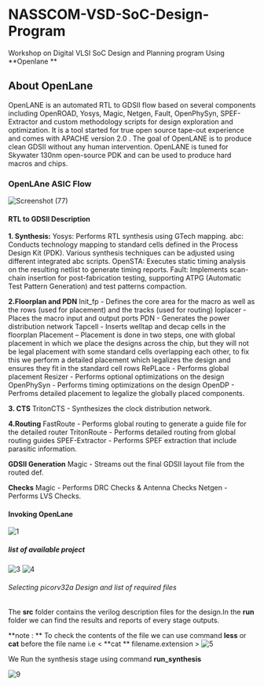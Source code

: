 # NASSCOM-VSD-SoC-Design-Program
Workshop on Digital VLSI SoC Design and Planning program Using **Openlane **
## About OpenLane 
OpenLANE is an automated RTL to GDSII flow based on several components including OpenROAD, Yosys, Magic, Netgen, Fault, OpenPhySyn, SPEF-Extractor and custom methodology scripts for design exploration and optimization. It is a tool started for true open source tape-out experience and comes with APACHE version 2.0 . The goal of OpenLANE is to produce clean GDSII without any human intervention. OpenLANE is tuned for Skywater 130nm open-source PDK and can be used to produce hard macros and chips.


### OpenLAne ASIC Flow 

![Screenshot (77)](https://github.com/Sairamvanam/-NASSCOM-VSD-SoC-Design-Program/assets/163321291/9d01e39d-4aa3-4cea-aa5e-fcdf5ad9da0f)

#### RTL to GDSII Description
**1. Synthesis:**
Yosys: Performs RTL synthesis using GTech mapping.
abc: Conducts technology mapping to standard cells defined in the Process Design Kit (PDK). Various synthesis techniques can be adjusted using different integrated abc scripts.
OpenSTA: Executes static timing analysis on the resulting netlist to generate timing reports.
Fault: Implements scan-chain insertion for post-fabrication testing, supporting ATPG (Automatic Test Pattern Generation) and test patterns compaction.

**2.Floorplan and PDN**
Init_fp - Defines the core area for the macro as well as the rows (used for placement) and the tracks (used for routing)
Ioplacer - Places the macro input and output ports
PDN - Generates the power distribution network
Tapcell - Inserts welltap and decap cells in the floorplan
Placement – Placement is done in two steps, one with global placement in which we place the designs across the chip, but they will not be legal placement with some standard cells overlapping each other, to fix this we perform a detailed placement which legalizes the design and ensures they fit in the standard cell rows
RePLace - Performs global placement
Resizer - Performs optional optimizations on the design
OpenPhySyn - Performs timing optimizations on the design
OpenDP - Perfroms detailed placement to legalize the globally placed components.

**3. CTS**
TritonCTS - Synthesizes the clock distribution network.

**4.Routing**
FastRoute - Performs global routing to generate a guide file for the detailed router
TritonRoute - Performs detailed routing from global routing guides
SPEF-Extractor - Performs SPEF extraction that include parasitic information.

**GDSII Generation**
Magic - Streams out the final GDSII layout file from the routed def.

**Checks**
Magic - Performs DRC Checks & Antenna Checks
Netgen - Performs LVS Checks.

#### Invoking OpenLane
![1](https://github.com/Sairamvanam/-NASSCOM-VSD-SoC-Design-Program/assets/163321291/2fddacec-5aab-435b-9aaa-6f83a13635d1)
##### list of  available project   
![3](https://github.com/Sairamvanam/-NASSCOM-VSD-SoC-Design-Program/assets/163321291/4b0e45f8-09a7-4d64-bc4a-85b8b8d3b7e5)
![4](https://github.com/Sairamvanam/-NASSCOM-VSD-SoC-Design-Program/assets/163321291/9f659de4-fd2a-437d-8620-9ef84514f737)

###### Selecting  picorv32a Design and list of required files
 The **src** folder contains the verilog description files for the design.In the **run** folder we can find the results and reports of every stage outputs.

 **note : ** To check the contents of the file we can use command **less** or **cat** before the file name i.e < **cat ** filename.extension >
 ![5](https://github.com/Sairamvanam/-NASSCOM-VSD-SoC-Design-Program/assets/163321291/d4738d5e-6cc1-42ac-8b1b-4d15d234232f)

We Run the synthesis stage using command **run_synthesis**

![9](https://github.com/Sairamvanam/-NASSCOM-VSD-SoC-Design-Program/assets/163321291/78abf4c1-77f0-48b8-962c-3f21ccc5ec9c)

